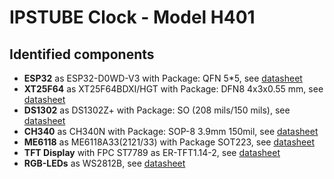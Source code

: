 # IPSTUBE Clock - Model H401

## Identified components

- **ESP32** as ESP32-D0WD-V3 with Package: QFN 5*5, see [datasheet](https://eu.mouser.com/datasheet/2/891/Espressif_Systems_01292021_esp32-1991551.pdf)
- **XT25F64** as XT25F64BDXI/HGT with Package: DFN8 4x3x0.55 mm, see [datasheet](https://file2.dzsc.com/product/19/06/22/216185_132959081.pdf)
- **DS1302** as DS1302Z+ with Package: SO (208 mils/150 mils), see [datasheet](https://www.analog.com/media/en/technical-documentation/data-sheets/DS1302.pdf)
- **CH340** as CH340N with Package: SOP-8 3.9mm 150mil, see [datasheet](https://web.archive.org/web/20230328023924/http://wch-ic.com/downloads/file/79.html?time=2023-01-31%2005:37:01&code=byrlQteadwoMguMjmbWlPKyCiEACwGGapSxnN8I1)
- **ME6118** as ME6118A33(2121/33) with Package SOT223, see [datasheet](https://datasheetspdf.com/download_new.php?id=1330628)
- **TFT Display** with FPC ST7789 as ER-TFT1.14-2, see [datasheet](https://www.buydisplay.com/download/manual/ER-TFT1.14-2_Datasheet.pdf)
- **RGB-LEDs** as WS2812B, see [datasheet](https://cdn-shop.adafruit.com/datasheets/WS2812B.pdf)
